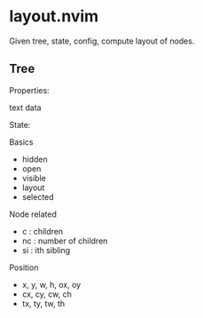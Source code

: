# layout.nvim

Given tree, state, config, compute layout of nodes.

## Tree

Properties:

text
data

State:

Basics

- hidden
- open
- visible
- layout
- selected

Node related

- c : children
- nc : number of children
- si : ith sibling

Position

- x, y, w, h, ox, oy
- cx, cy, cw, ch
- tx, ty, tw, th

```python


```
